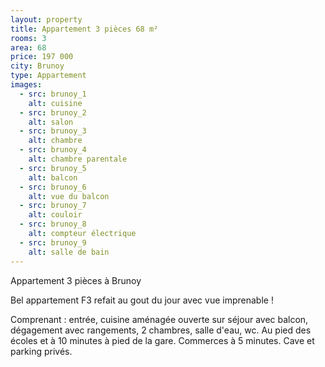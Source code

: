 ```yaml
---
layout: property
title: Appartement 3 pièces 68 m²
rooms: 3
area: 68
price: 197 000
city: Brunoy
type: Appartement
images:
  - src: brunoy_1
    alt: cuisine
  - src: brunoy_2
    alt: salon
  - src: brunoy_3
    alt: chambre
  - src: brunoy_4
    alt: chambre parentale
  - src: brunoy_5
    alt: balcon
  - src: brunoy_6
    alt: vue du balcon
  - src: brunoy_7
    alt: couloir
  - src: brunoy_8
    alt: compteur électrique
  - src: brunoy_9
    alt: salle de bain
---
```


Appartement 3 pièces à Brunoy

Bel appartement F3 refait au gout du jour avec vue imprenable !

Comprenant : entrée, cuisine aménagée ouverte sur séjour avec balcon, dégagement avec rangements, 2 chambres, salle d'eau, wc. Au pied des écoles et à 10 minutes à pied de la gare. Commerces à 5 minutes. Cave et parking privés.
